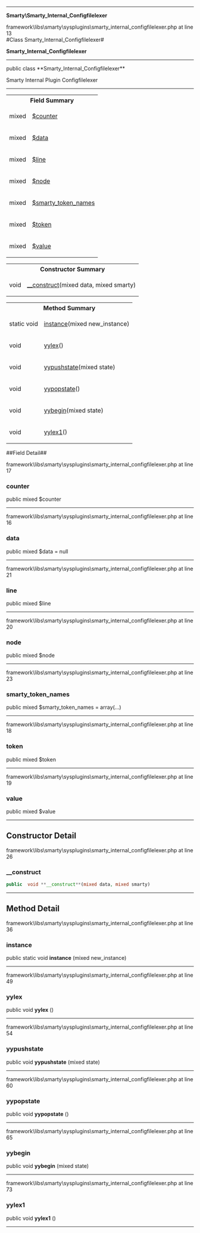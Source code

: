 
- - -

**Smarty\Smarty_Internal_Configfilelexer**
<div class="location">framework\libs\smarty\sysplugins\smarty_internal_configfilelexer.php at line 13</div>
#Class Smarty_Internal_Configfilelexer#

**Smarty_Internal_Configfilelexer**


- - -

<p class="signature">public  class **Smarty_Internal_Configfilelexer**</p>

<div class="comment" id="overview_description"><p>Smarty Internal Plugin Configfilelexer</p></div>


- - -

<table id="summary_field">
<tr><th colspan="2">Field Summary</th></tr>
<tr>
<td class="type"> mixed</td>
<td class="description"><p class="name"><a href="#counter">$counter</a></p></td>
</tr>
<tr>
<td class="type"> mixed</td>
<td class="description"><p class="name"><a href="#data">$data</a></p></td>
</tr>
<tr>
<td class="type"> mixed</td>
<td class="description"><p class="name"><a href="#line">$line</a></p></td>
</tr>
<tr>
<td class="type"> mixed</td>
<td class="description"><p class="name"><a href="#node">$node</a></p></td>
</tr>
<tr>
<td class="type"> mixed</td>
<td class="description"><p class="name"><a href="#smarty_token_names">$smarty_token_names</a></p></td>
</tr>
<tr>
<td class="type"> mixed</td>
<td class="description"><p class="name"><a href="#token">$token</a></p></td>
</tr>
<tr>
<td class="type"> mixed</td>
<td class="description"><p class="name"><a href="#value">$value</a></p></td>
</tr>
</table>

<table id="summary_constructor">
<tr><th colspan="2">Constructor Summary</th></tr>
<tr>
<td class="type"> void</td>
<td class="description"><p class="name"><a href="#__construct">__construct</a>(mixed data, mixed smarty)</p></td>
</tr>
</table>

<table id="summary_method">
<tr><th colspan="2">Method Summary</th></tr>
<tr>
<td class="type"> static  void</td>
<td class="description"><p class="name"><a href="#instance">instance</a>(mixed new_instance)</p></td>
</tr>
<tr>
<td class="type">  void</td>
<td class="description"><p class="name"><a href="#yylex">yylex</a>()</p></td>
</tr>
<tr>
<td class="type">  void</td>
<td class="description"><p class="name"><a href="#yypushstate">yypushstate</a>(mixed state)</p></td>
</tr>
<tr>
<td class="type">  void</td>
<td class="description"><p class="name"><a href="#yypopstate">yypopstate</a>()</p></td>
</tr>
<tr>
<td class="type">  void</td>
<td class="description"><p class="name"><a href="#yybegin">yybegin</a>(mixed state)</p></td>
</tr>
<tr>
<td class="type">  void</td>
<td class="description"><p class="name"><a href="#yylex1">yylex1</a>()</p></td>
</tr>
</table>

##Field Detail##
<div class="location">framework\libs\smarty\sysplugins\smarty_internal_configfilelexer.php at line 17</div>
<h3 id="counter">counter</h3>

public  mixed $counter
<div class="details">
</div>

- - -

<div class="location">framework\libs\smarty\sysplugins\smarty_internal_configfilelexer.php at line 16</div>
<h3 id="data">data</h3>

public  mixed $data = null
<div class="details">
</div>

- - -

<div class="location">framework\libs\smarty\sysplugins\smarty_internal_configfilelexer.php at line 21</div>
<h3 id="line">line</h3>

public  mixed $line
<div class="details">
</div>

- - -

<div class="location">framework\libs\smarty\sysplugins\smarty_internal_configfilelexer.php at line 20</div>
<h3 id="node">node</h3>

public  mixed $node
<div class="details">
</div>

- - -

<div class="location">framework\libs\smarty\sysplugins\smarty_internal_configfilelexer.php at line 23</div>
<h3 id="smarty_token_names">smarty_token_names</h3>

public  mixed $smarty_token_names = array(...)
<div class="details">
</div>

- - -

<div class="location">framework\libs\smarty\sysplugins\smarty_internal_configfilelexer.php at line 18</div>
<h3 id="token">token</h3>

public  mixed $token
<div class="details">
</div>

- - -

<div class="location">framework\libs\smarty\sysplugins\smarty_internal_configfilelexer.php at line 19</div>
<h3 id="value">value</h3>

public  mixed $value
<div class="details">
</div>

- - -

<h2 id="detail_method">Constructor Detail</h2>
<div class="location">framework\libs\smarty\sysplugins\smarty_internal_configfilelexer.php at line 26</div>
<h3 id="__construct()">__construct</h3>

```php
public  void **__construct**(mixed data, mixed smarty)
```
<div class="details">
</div>

- - -

<h2 id="detail_method">Method Detail</h2>
<div class="location">framework\libs\smarty\sysplugins\smarty_internal_configfilelexer.php at line 36</div>
<h3 id="instance()">instance</h3>

public static  void **instance** (mixed new_instance)<div class="details">
</div>

- - -

<div class="location">framework\libs\smarty\sysplugins\smarty_internal_configfilelexer.php at line 49</div>
<h3 id="yylex()">yylex</h3>

public  void **yylex** ()<div class="details">
</div>

- - -

<div class="location">framework\libs\smarty\sysplugins\smarty_internal_configfilelexer.php at line 54</div>
<h3 id="yypushstate()">yypushstate</h3>

public  void **yypushstate** (mixed state)<div class="details">
</div>

- - -

<div class="location">framework\libs\smarty\sysplugins\smarty_internal_configfilelexer.php at line 60</div>
<h3 id="yypopstate()">yypopstate</h3>

public  void **yypopstate** ()<div class="details">
</div>

- - -

<div class="location">framework\libs\smarty\sysplugins\smarty_internal_configfilelexer.php at line 65</div>
<h3 id="yybegin()">yybegin</h3>

public  void **yybegin** (mixed state)<div class="details">
</div>

- - -

<div class="location">framework\libs\smarty\sysplugins\smarty_internal_configfilelexer.php at line 73</div>
<h3 id="yylex1()">yylex1</h3>

public  void **yylex1** ()<div class="details">
</div>

- - -

